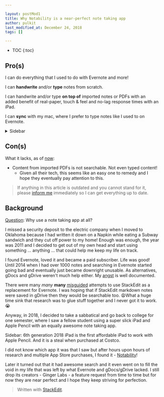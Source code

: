 ```yaml
---

layout: postMod1
title: Why Notability is a near-perfect note taking app
author: pulkit
last_modified_at: December 24, 2018
tags: []

---
```


* TOC
{:toc}

## Pro(s)

I can do everything that I used to do with Evernote and more!

I can **handwrite** and/or **type** notes from scratch.

I can handwrite and/or type **on top of** imported notes or PDFs with an added benefit of real-paper, touch & feel and no-lag response times with an iPad.

I can **sync** with my mac, where I prefer to type notes like I used to on Evernote. <details><summary>Sidebar</summary>Sure it stung at first to purchase from iOS app store for roughly 10 bucks and then again from mac app store ... BUT then I realized ... HEY! At least it is not a subscription and it is a one-time-cost ... also its developers deserve the payment for their monumental efforts to bring this to life.</details>

## Con(s)

What it lacks, as of <u>now</u>:
* Content from imported PDFs is not searchable. Not even typed content!
	* Given all their tech, this seems like an easy one to remedy and I hope they eventually pay attention to this.

> If anything in this article is outdated and you cannot stand for it, please [inform me](https://twitter.com/intent/tweet?screen_name=learnwell&ref_src=twsrc%5Etfw) immediately so I can get everything up to date.

## Background

<u>Question</u>: Why use a note taking app at all?

I missed a security deposit to the electric company when I moved to Oklahoma because I had written it down on a Napkin while eating a Subway sandwich and they cut off power to my home!  Enough was enough, the year was 2011 and I decided to get out of my own head and start using something ... anything ... that could help me keep my life on track.

I found Evernote, loved it and became a paid subscriber. Life was good! Until 2014 when I had over 1000 notes and searching in Evernote started going bad and eventually just became downright unusable. As alternatives, gDocs and gDrive weren't much help either. My [angst](https://medium.com/@learnwell/evernote-vs-google-docs-the-user-loses-49b5eca7c052) is well documented.

There were many *many* **many** <u>misguided</u> attempts to use StackEdit as a replacement for Evernote. I was hoping that if StackEdit markdown notes were saved in gDrive then they would be searchable too. 😩What a huge time sink that research was to glue stuff together and I never got it to work. 😭

Anyway, in 2018, I decided to take a sabbatical and go back to college for one semester, where I saw a fellow student using a super slick iPad and Apple Pencil with an equally awesome note taking app.

Sidebar: 6th generation 2018 iPad is the first affordable iPad to work with Apple Pencil. And it is a steal when purchased at Costco.

I did not know which app it was that I saw but after hours upon hours of research and multiple App Store purchases, I found it - [Notability](https://www.gingerlabs.com/)!

Later it turned out that it had awesome search and it even went on to fill the void in my life that was left by what Evernote and gDocs/gDrive lacked. I still drop its creators - Ginger Labs -  a feature request from time to time but for now they are near perfect and I hope they keep striving for perfection.

> Written with [StackEdit](https://stackedit.io/).
<!--stackedit_data:
eyJoaXN0b3J5IjpbLTgwODU4NDgxMiwtMTcxMzg3MTQ1NiwtMT
YxOTU3MzE4OCwtMTI4NzQ4OTg2MCwtMTc5NjIxNzg2M119
-->